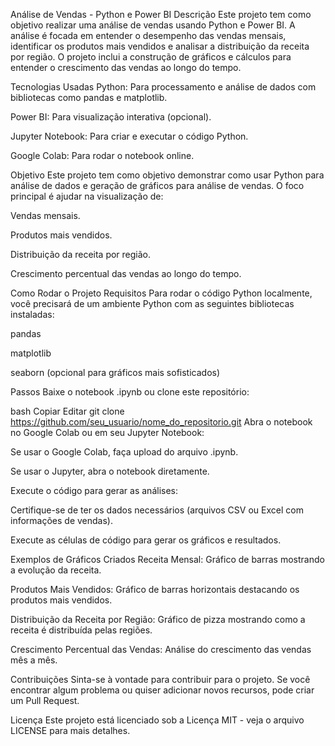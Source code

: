 Análise de Vendas - Python e Power BI
Descrição
Este projeto tem como objetivo realizar uma análise de vendas usando Python e Power BI. A análise é focada em entender o desempenho das vendas mensais, identificar os produtos mais vendidos e analisar a distribuição da receita por região. O projeto inclui a construção de gráficos e cálculos para entender o crescimento das vendas ao longo do tempo.

Tecnologias Usadas
Python: Para processamento e análise de dados com bibliotecas como pandas e matplotlib.

Power BI: Para visualização interativa (opcional).

Jupyter Notebook: Para criar e executar o código Python.

Google Colab: Para rodar o notebook online.

Objetivo
Este projeto tem como objetivo demonstrar como usar Python para análise de dados e geração de gráficos para análise de vendas. O foco principal é ajudar na visualização de:

Vendas mensais.

Produtos mais vendidos.

Distribuição da receita por região.

Crescimento percentual das vendas ao longo do tempo.

Como Rodar o Projeto
Requisitos
Para rodar o código Python localmente, você precisará de um ambiente Python com as seguintes bibliotecas instaladas:

pandas

matplotlib

seaborn (opcional para gráficos mais sofisticados)

Passos
Baixe o notebook .ipynb ou clone este repositório:

bash
Copiar
Editar
git clone https://github.com/seu_usuario/nome_do_repositorio.git
Abra o notebook no Google Colab ou em seu Jupyter Notebook:

Se usar o Google Colab, faça upload do arquivo .ipynb.

Se usar o Jupyter, abra o notebook diretamente.

Execute o código para gerar as análises:

Certifique-se de ter os dados necessários (arquivos CSV ou Excel com informações de vendas).

Execute as células de código para gerar os gráficos e resultados.

Exemplos de Gráficos Criados
Receita Mensal: Gráfico de barras mostrando a evolução da receita.

Produtos Mais Vendidos: Gráfico de barras horizontais destacando os produtos mais vendidos.

Distribuição da Receita por Região: Gráfico de pizza mostrando como a receita é distribuída pelas regiões.

Crescimento Percentual das Vendas: Análise do crescimento das vendas mês a mês.

Contribuições
Sinta-se à vontade para contribuir para o projeto. Se você encontrar algum problema ou quiser adicionar novos recursos, pode criar um Pull Request.

Licença
Este projeto está licenciado sob a Licença MIT - veja o arquivo LICENSE para mais detalhes.
